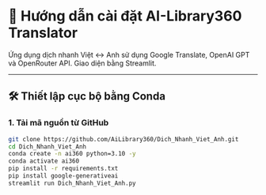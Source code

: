 # 🚀 Hướng dẫn cài đặt AI-Library360 Translator

Ứng dụng dịch nhanh Việt ↔ Anh sử dụng Google Translate, OpenAI GPT và OpenRouter API. Giao diện bằng Streamlit.

---

## 🛠️ Thiết lập cục bộ bằng Conda

### 1. Tải mã nguồn từ GitHub

```bash
git clone https://github.com/AiLibrary360/Dich_Nhanh_Viet_Anh.git
cd Dich_Nhanh_Viet_Anh
conda create -n ai360 python=3.10 -y
conda activate ai360
pip install -r requirements.txt
pip install google-generativeai
streamlit run Dich_Nhanh_Viet_Anh.py
